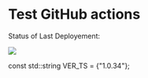 
# Test GitHub actions

Status of Last Deployement:

<img src="https://github.com/petroborys/VOYAGER-LINUX/workflows/Make-opkg-package/badge.svg?branch=master">


const std::string VER_TS = {"1.0.34"};

